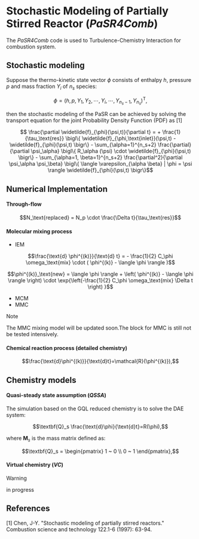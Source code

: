 # Stochastic Modeling of Partially Stirred Reactor (_PaSR4Comb_)
The _PaSR4Comb_ code is used to Turbulence-Chemistry Interaction for combustion system. 

## Stochastic modeling
Suppose the thermo-kinetic state vector $\phi$ consists of enthalpy $h$, pressure $p$ and mass fraction $Y_i$ of $n_s$ species:
```math
\phi = \left( h,p,Y_1,Y_2,\cdots, Y_i,\cdots,Y_{n_{s}-1},Y_{n_{s}} \right)^\text{T},
```
then the stochastic modeling of the PaSR can be achieved by solving the transport equation for the joint Probability Density Function (PDF) as [1]
```math
    \frac{\partial \widetilde{f}_{\phi}(\psi,t)}{\partial t}  =  
    +  \frac{1}{\tau_\text{res}} \bigl\{ \widetilde{f}_{\phi,\text{inlet}}(\psi,t) - \widetilde{f}_{\phi}(\psi,t) \bigr\}
    - \sum_{\alpha=1}^{n_s+2} \frac{\partial}{\partial \psi_\alpha} \bigl\{ R_\alpha (\psi) \cdot \widetilde{f}_{\phi}(\psi,t) \bigr\} - \sum_{\alpha=1, \beta=1}^{n_s+2} \frac{\partial^2}{\partial \psi_\alpha \psi_\beta} \bigl\{ \langle \varepsilon_{\alpha \beta} | \phi = \psi \rangle \widetilde{f}_{\phi}(\psi,t) \bigr\}
```

## Numerical Implementation
#### Through-flow
```math
N_\text{replaced} = N_p \cdot \frac{\Delta t}{\tau_\text{res}}
```
#### Molecular mixing process 
+ IEM
```math
\frac{\text{d} \phi^{(k)}}{\text{d} t} = - \frac{1}{2} C_\phi \omega_\text{mix} \cdot ( \phi^{(k)} - \langle \phi \rangle )
```

```math
\phi^{(k)}_\text{new} = \langle \phi \rangle + \left( \phi^{(k)} - \langle \phi \rangle \right) \cdot \exp{\left(-\frac{1}{2} C_\phi \omega_\text{mix} \Delta t \right) }
```


+ MCM
+ MMC

> [!NOTE]
> The MMC mixing model will be updated soon.The block for MMC is still not be tested intensively.

#### Chemical reaction process (detailed chemistry)

```math
\frac{\text{d}\phi^{(k)}}{\text{d}t}=\mathcal{R}(\phi^{(k)}),
```

## Chemistry models
#### Quasi-steady state assumption (_QSSA_)

The simulation based on the GQL reduced chemistry is to solve the DAE system:

```math
\textbf{Q}_s \frac{\text{d}\phi}{\text{d}t}=R(\phi),
```
where $\textbf{M}_s$ is the mass matrix defined as:

```math
\textbf{Q}_s = \begin{pmatrix}
                  1 ~ 0 \\
                  0 ~ 1
                  \end{pmatrix},
```

#### Virtual chemistry (_VC_)
> [!WARNING]
> in progress

## References
[1] Chen, J-Y. "Stochastic modeling of partially stirred reactors." Combustion science and technology 122.1-6 (1997): 63-94.
